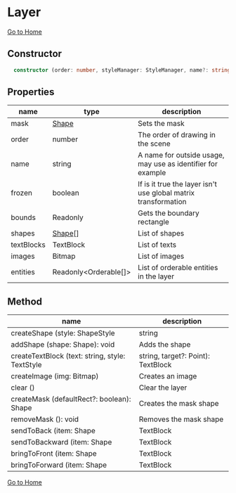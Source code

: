 # Layer

[Go to Home](./index)

## Constructor

```ts
  constructor (order: number, styleManager: StyleManager, name?: string)
```

## Properties

|name|type|description|
|----|----|-----------|
|mask|[Shape](./shape.md)| Sets the mask|
|order|number|The order of drawing in the scene|
name|string|A name for outside usage, may use as identifier for example|
frozen|boolean|If is it true the layer isn't use global matrix transformation|
bounds| Readonly<Rect>|Gets the boundary rectangle|
shapes| [Shape](./shape.md)[]| List of shapes|
textBlocks|TextBlock| List of texts|
images|Bitmap| List of images|
entities| Readonly<Orderable[]>|List of orderable entities in the layer|

## Method

|name|description|
|----|----|
| createShape (style: ShapeStyle | string | null = null, path?: MutablePath2D): Shape | Creates the shape|
| addShape (shape: Shape): void | Adds the shape|
| createTextBlock (text: string, style: TextStyle | string, target?: Point): TextBlock | Creates the text block|
| createImage (img: Bitmap) | Creates an image|
| clear () | Clear the layer|
| createMask (defaultRect?: boolean): Shape| Creates the mask shape|
| removeMask (): void| Removes the mask shape|
| sendToBack (item: Shape | TextBlock | Bitmap): void| Sends an item to back|
| sendToBackward (item: Shape | TextBlock | Bitmap): void| Sends an item to backward|
| bringToFront (item: Shape | TextBlock | Bitmap): void| Brings an item to front|
| bringToForward (item: Shape | TextBlock | Bitmap): void| Brings an item to forward|

[Go to Home](./index)